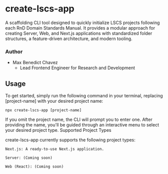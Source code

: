 # create-lscs-app

A scaffolding CLI tool designed to quickly initialize LSCS projects following each RnD Domain Standards Manual. It provides a modular approach for creating Server, Web, and Next.js applications with standardized folder structures, a feature-driven architecture, and modern tooling.

### Author

- Max Benedict Chavez
  - Lead Frontend Engineer for Research and Development

## Usage

To get started, simply run the following command in your terminal, replacing [project-name] with your desired project name:

```
npx create-lscs-app [project-name]
```

If you omit the project name, the CLI will prompt you to enter one. After providing the name, you'll be guided through an interactive menu to select your desired project type.
Supported Project Types

create-lscs-app currently supports the following project types:

    Next.js: A ready-to-use Next.js application.

    Server: (Coming soon)

    Web (React): (Coming soon)
